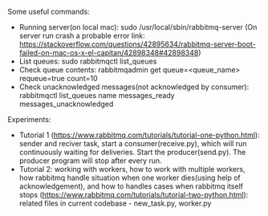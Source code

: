 Some useful commands:
   - Running server(on local mac): sudo /usr/local/sbin/rabbitmq-server (On server run crash a probable error link: https://stackoverflow.com/questions/42895634/rabbitmq-server-boot-failed-on-mac-os-x-el-capitan/42898348#42898348)
   - List queues: sudo rabbitmqctl list_queues
   - Check queue contents: rabbitmqadmin get queue=<queue_name> requeue=true count=10
   - Check unacknowledged messages(not acknowledged by consumer): rabbitmqctl list_queues name messages_ready messages_unacknowledged
   
Experiments:
   - Tutorial 1 (https://www.rabbitmq.com/tutorials/tutorial-one-python.html): sender and reciver task, start a consumer(receive.py), which will run continuously waiting for deliveries.  Start the producer(send.py). The producer program will stop after every run.
   - Tutorial 2: working with workers, how to work with multiple workers, how rabbitmq handle situation when one worker dies(using help of acknowledgement), and how to handles cases when rabbitmq itself stops (https://www.rabbitmq.com/tutorials/tutorial-two-python.html): related files in current codebase - new_task.py, worker.py
